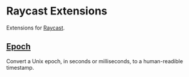 # Raycast Extensions

Extensions for [Raycast](https://www.raycast.com).

## [Epoch](epoch-to-timestamp/)

Convert a Unix epoch, in seconds or milliseconds, to a human-readible timestamp.